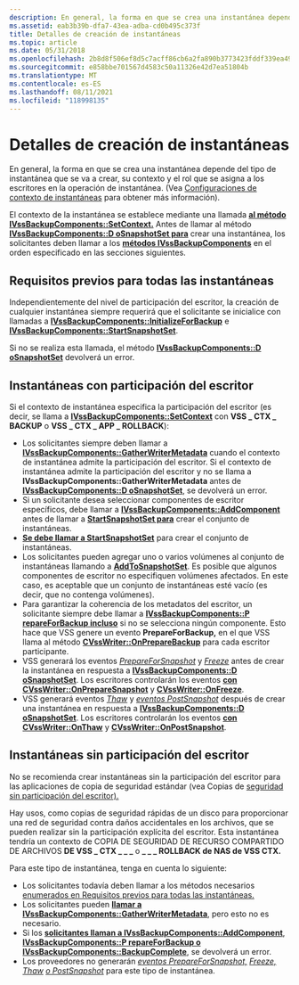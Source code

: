 ```yaml
---
description: En general, la forma en que se crea una instantánea depende del tipo de instantánea que se va a crear, su contexto y el rol que se asigna a los escritores en la operación de instantánea.
ms.assetid: eab3b39b-dfa7-43ea-adba-cd0b495c373f
title: Detalles de creación de instantáneas
ms.topic: article
ms.date: 05/31/2018
ms.openlocfilehash: 2b8d8f506ef8d5c7acff86cb6a2fa890b3773423fddf339ea4911a0299963224
ms.sourcegitcommit: e858bbe701567d4583c50a11326e42d7ea51804b
ms.translationtype: MT
ms.contentlocale: es-ES
ms.lasthandoff: 08/11/2021
ms.locfileid: "118998135"
---
```

# <a name="shadow-copy-creation-details"></a>Detalles de creación de instantáneas

En general, la forma en que se crea una instantánea depende del tipo de instantánea que se va a crear, su contexto y el rol que se asigna a los escritores en la operación de instantánea. (Vea [Configuraciones de contexto de instantáneas](shadow-copy-context-configurations.md) para obtener más información).

El contexto de la instantánea se establece mediante una llamada [**al método IVssBackupComponents::SetContext.**](/windows/desktop/api/VsBackup/nf-vsbackup-ivssbackupcomponents-setcontext) Antes de llamar al método [**IVssBackupComponents::D oSnapshotSet para**](/windows/desktop/api/VsBackup/nf-vsbackup-ivssbackupcomponents-dosnapshotset) crear una instantánea, los solicitantes deben llamar a los [**métodos IVssBackupComponents**](/windows/desktop/api/VsBackup/nl-vsbackup-ivssbackupcomponents) en el orden especificado en las secciones siguientes.

## <a name="prerequisites-for-all-shadow-copies"></a>Requisitos previos para todas las instantáneas

Independientemente del nivel de participación del escritor, la creación de cualquier instantánea siempre requerirá que el solicitante se inicialice con llamadas a [**IVssBackupComponents::InitializeForBackup**](/windows/desktop/api/VsBackup/nf-vsbackup-ivssbackupcomponents-initializeforbackup) e [**IVssBackupComponents::StartSnapshotSet**](/windows/desktop/api/VsBackup/nf-vsbackup-ivssbackupcomponents-startsnapshotset).

Si no se realiza esta llamada, el método [**IVssBackupComponents::D oSnapshotSet**](/windows/desktop/api/VsBackup/nf-vsbackup-ivssbackupcomponents-dosnapshotset) devolverá un error.

## <a name="shadow-copies-with-writer-participation"></a>Instantáneas con participación del escritor

Si el contexto de instantánea especifica la participación del escritor (es decir, se llama a [**IVssBackupComponents::SetContext**](/windows/desktop/api/VsBackup/nf-vsbackup-ivssbackupcomponents-setcontext) con **VSS \_ CTX \_ BACKUP** o **VSS \_ CTX \_ APP \_ ROLLBACK**):

-   Los solicitantes siempre deben llamar a [**IVssBackupComponents::GatherWriterMetadata**](/windows/desktop/api/VsBackup/nf-vsbackup-ivssbackupcomponents-gatherwritermetadata) cuando el contexto de instantánea admite la participación del escritor. Si el contexto de instantánea admite la participación del escritor y no se llama a **IVssBackupComponents::GatherWriterMetadata** antes de [**IVssBackupComponents::D oSnapshotSet**](/windows/desktop/api/VsBackup/nf-vsbackup-ivssbackupcomponents-dosnapshotset), se devolverá un error.
-   Si un solicitante desea seleccionar componentes de escritor específicos, debe llamar a [**IVssBackupComponents::AddComponent**](/windows/desktop/api/VsBackup/nf-vsbackup-ivssbackupcomponents-addcomponent) antes de llamar a [**StartSnapshotSet para**](/windows/desktop/api/VsBackup/nf-vsbackup-ivssbackupcomponents-startsnapshotset) crear el conjunto de instantáneas.
-   [**Se debe llamar a StartSnapshotSet**](/windows/desktop/api/VsBackup/nf-vsbackup-ivssbackupcomponents-startsnapshotset) para crear el conjunto de instantáneas.
-   Los solicitantes pueden agregar uno o varios volúmenes al conjunto de instantáneas llamando a [**AddToSnapshotSet**](/windows/desktop/api/VsBackup/nf-vsbackup-ivssbackupcomponents-addtosnapshotset). Es posible que algunos componentes de escritor no especifiquen volúmenes afectados. En este caso, es aceptable que un conjunto de instantáneas esté vacío (es decir, que no contenga volúmenes).
-   Para garantizar la coherencia de los metadatos del escritor, un solicitante siempre debe llamar a [**IVssBackupComponents::P repareForBackup incluso**](/windows/desktop/api/VsBackup/nf-vsbackup-ivssbackupcomponents-prepareforbackup) si no se selecciona ningún componente. Esto hace que VSS genere un evento **PrepareForBackup,** en el que VSS llama al método [**CVssWriter::OnPrepareBackup**](/windows/desktop/api/VsWriter/nf-vswriter-cvsswriter-onpreparebackup) para cada escritor participante.
-   VSS generará los eventos [*PrepareForSnapshot*](vssgloss-p.md) y [*Freeze*](vssgloss-f.md) antes de crear la instantánea en respuesta a [**IVssBackupComponents::D oSnapshotSet**](/windows/desktop/api/VsBackup/nf-vsbackup-ivssbackupcomponents-dosnapshotset). Los escritores controlarán los eventos [**con CVssWriter::OnPrepareSnapshot**](/windows/desktop/api/VsWriter/nf-vswriter-cvsswriter-onpreparesnapshot) y [**CVssWriter::OnFreeze**](/windows/desktop/api/VsWriter/nf-vswriter-cvsswriter-onfreeze).
-   VSS generará eventos [*Thaw*](vssgloss-t.md) y [*eventos PostSnapshot*](vssgloss-p.md) después de crear una instantánea en respuesta a [**IVssBackupComponents::D oSnapshotSet**](/windows/desktop/api/VsBackup/nf-vsbackup-ivssbackupcomponents-dosnapshotset). Los escritores controlarán los eventos [**con CVssWriter::OnThaw**](/windows/desktop/api/VsWriter/nf-vswriter-cvsswriter-onthaw) y [**CVssWriter::OnPostSnapshot**](/windows/desktop/api/VsWriter/nf-vswriter-cvsswriter-onpostsnapshot).

## <a name="shadow-copies-without-writer-participation"></a>Instantáneas sin participación del escritor

No se recomienda crear instantáneas sin la participación del escritor para las aplicaciones de copia de seguridad estándar (vea Copias de [seguridad sin participación del escritor).](backups-without-writer-participation.md)

Hay usos, como copias de seguridad rápidas de un disco para proporcionar una red de seguridad contra daños accidentales en los archivos, que se pueden realizar sin la participación explícita del escritor. Esta instantánea tendría un contexto de COPIA DE SEGURIDAD DE RECURSO COMPARTIDO DE ARCHIVOS **DE VSS \_ CTX \_ \_ \_** o **\_ \_ \_ ROLLBACK de NAS de VSS CTX.**

Para este tipo de instantánea, tenga en cuenta lo siguiente:

-   Los solicitantes todavía deben llamar a los métodos necesarios [enumerados en Requisitos previos para todas las instantáneas.](#prerequisites-for-all-shadow-copies)
-   Los solicitantes pueden [**llamar a IVssBackupComponents::GatherWriterMetadata**](/windows/desktop/api/VsBackup/nf-vsbackup-ivssbackupcomponents-gatherwritermetadata), pero esto no es necesario.
-   Si los [**solicitantes llaman a IVssBackupComponents::AddComponent**](/windows/desktop/api/VsBackup/nf-vsbackup-ivssbackupcomponents-addcomponent), [**IVssBackupComponents::P repareForBackup o**](/windows/desktop/api/VsBackup/nf-vsbackup-ivssbackupcomponents-prepareforbackup) [**IVssBackupComponents::BackupComplete**](/windows/desktop/api/VsBackup/nf-vsbackup-ivssbackupcomponents-backupcomplete), se devolverá un error.
-   Los proveedores no generarán [*eventos PrepareForSnapshot,*](vssgloss-p.md) [*Freeze,*](vssgloss-f.md) [*Thaw*](vssgloss-t.md) [*o PostSnapshot*](vssgloss-p.md) para este tipo de instantánea.

 

 



